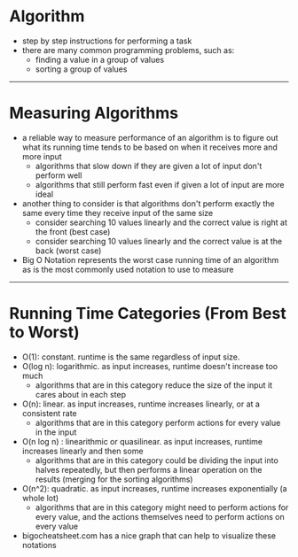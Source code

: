 # Algorithm
- step by step instructions for performing a task
- there are many common programming problems, such as:
    - finding a value in a group of values
    - sorting a group of values

---

# Measuring Algorithms
- a reliable way to measure performance of an algorithm is to figure out what its running time tends to be based on when it receives more and more input
    - algorithms that slow down if they are given a lot of input don't perform well
    - algorithms that still perform fast even if given a lot of input are more ideal
- another thing to consider is that algorithms don't perform exactly the same every time they receive input of the same size
    - consider searching 10 values linearly and the correct value is right at the front (best case)
    - consider searching 10 values linearly and the correct value is at the back (worst case)
- Big O Notation represents the worst case running time of an algorithm as is the most commonly used notation to use to measure

---

# Running Time Categories (From Best to Worst)
- O(1): constant. runtime is the same regardless of input size.
- O(log n): logarithmic. as input increases, runtime doesn't increase too much
    - algorithms that are in this category reduce the size of the input it cares about in each step
- O(n): linear. as input increases, runtime increases linearly, or at a consistent rate
    - algorithms that are in this category perform actions for every value in the input
- O(n log n) : linearithmic or quasilinear. as input increases, runtime increases linearly and then some
    - algorithms that are in this category could be dividing the input into halves repeatedly, but then performs a linear operation on the results (merging for the sorting algorithms)
- O(n^2): quadratic. as input increases, runtime increases exponentially (a whole lot)
    - algorithms that are in this category might need to perform actions for every value, and the actions themselves need to perform actions on every value
- bigocheatsheet.com has a nice graph that can help to visualize these notations

